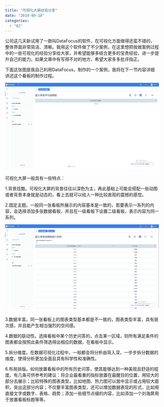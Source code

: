 ```yaml
---
title: "可视化大屏经验分享"
date: "2019-09-18"
categories: 
  - "02"
---
```


公司这几天新试用了一款叫DataFocus的软件，在可视化方面做得还蛮不错的，整体界面非常简洁、清晰。我用这个软件做了不少案例，在这里想把我做案例过程中的一些可视化的经验分享给大家，并希望能够多结合更多的宝贵经验，进一步提升自己的能力。如果文章中有写得不对的地方，希望大家多多批评指正。

下面这张图是我自己利用DataFocus，制作的一个案例，我将在下一节内容详细讲述这个看板的制作过程。

![](images/word-image-38.png)

可视化大屏一般具有一些特点：

1.背景炫酷。可视化大屏的背景往往以深色为主，再此基础上可能会搭配一些动图或者背景本身就是动态的，看上去就可以给人一种比较直观的震撼的感觉。

2.固定主题。一般同一张看板所展示的内容基本是一致的，若要表示一系列的内容，会选择添加多张数据看板，并且在一级看板下设置二级看板，表示内容为同一系列。

![](images/word-image-39.png)

3.数据丰富。同一张看板上的图表类型基本都是不一致的，图表类型丰富，具有层次感，并且能产生相当强烈的空间感。

4.数据的联动性。选择看板中某个历史问答的，点击某一区域，则所有满足条件的图表都会按照此条件筛选得出相应的数据，在看板中显示。

5.拆分维度。在数据可视化过程中，一般都会将分析由简入深，一步步拆分数据的维度，使得分析更加全面且具有科学性和准确性。

6.布局排版。如何放置看板中的所有历史问答，使其能够达到一种美观且舒适的程度。有几条可供参考的建议：将企业最看重的指标放置在最醒目的位置，用较大的部分去展示；比较特殊的图表类型，比如地图、热力图可以居中显示或占用较大面积，突出这部分内容；不仅要丰富图表类型，还可以增加数据表现的形式，比如用直接文字或数字、表格、趋势；添加一些细节点缀的内容，比如添加一个刘海屏用于放置看板标题等等。
